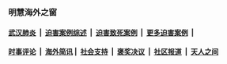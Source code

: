 
### 明慧海外之窗

####  [武汉肺炎](indexes/365.md?t=06191901) &nbsp;|&nbsp;  [迫害案例综述](indexes/328.md?t=06191901) &nbsp;|&nbsp; [迫害致死案例](indexes/277.md?t=06191901)  &nbsp;|&nbsp; [更多迫害案例](indexes/81.md?t=06191901)  &nbsp;|&nbsp; 
####  [时事评论](indexes/19.md?t=06191901) &nbsp;|&nbsp; [海外简讯](indexes/245.md?t=06191901)&nbsp;|&nbsp;  [社会支持](indexes/140.md?t=06191901) &nbsp;|&nbsp; [褒奖决议](indexes/282.md?t=06191901) &nbsp;|&nbsp; [社区报道](indexes/91.md?t=06191901)  &nbsp;|&nbsp; [天人之间](indexes/78.md?t=06191901) 

